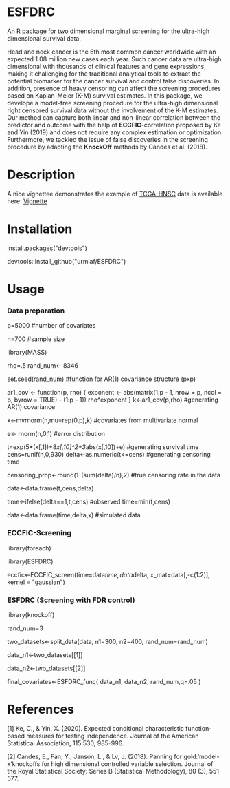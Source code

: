 # ESFDRC
An R package for two dimensional marginal screening for the ultra-high dimensional survival data.

Head and neck cancer is the 6th most common cancer worldwide with an expected 1.08 million new cases each year. 
Such cancer data are ultra-high dimensional with thousands of clinical features and gene expressions, 
making it challenging for the traditional analytical tools to extract the potential biomarker for the cancer survival and control false discoveries.
In addition, presence of heavy censoring can affect the screening procedures based on Kaplan-Meier (K-M) survival estimates. 
In this package, we develope a model-free screening procedure for the ultra-high dimensional right censored survival data without the involvement 
of the K-M estimates. Our method can capture both linear and non-linear correlation between the predictor and outcome with the help of **ECCFIC**-correlation proposed by Ke and Yin (2019) and 
does not require any complex estimation or optimization. Furthermore, we tackled the issue of false discoveries in the screening procedure by adapting the 
**KnockOff** methods by Candes et al. (2018). 

# Description

A nice vignettee demonstrates the example of [TCGA-HNSC](https://portal.gdc.cancer.gov/projects/TCGA-HNSC) data is available 
here: [Vignette](http://htmlpreview.github.io/?https://github.com/urmiaf/ESFDRC/blob/master/vignettes/Introduction.html)

# Installation
install.packages("devtools")

devtools::install_github("urmiaf/ESFDRC")

# Usage
### Data preparation
p=5000 #number of covariates

n=700 #sample size

library(MASS)

rho=.5
rand_num<- 8346

set.seed(rand_num) 
#function for AR(1) covariance structure (pxp)

ar1_cov <- function(p, rho) {
  exponent <- abs(matrix(1:p - 1, nrow = p, ncol = p, byrow = TRUE) - 
                    (1:p - 1))
  rho^exponent
}
k<-ar1_cov(p,rho) #generating AR(1) covariance

x<-mvrnorm(n,mu=rep(0,p),k) #covariates from multivariate normal

e<- rnorm(n,0,1) #error distribution

t=exp(5*(x[,1])+8*x[,10]^2+3*abs(x[,10])+e) #generating survival time
cens=runif(n,0,930)
delta<-as.numeric(t<=cens) #generating censoring time

censoring_prop<-round(1-(sum(delta)/n),2) #true censoring rate in the data

data<-data.frame(t,cens,delta)

time<-ifelse(delta==1,t,cens) #observed time=min(t,cens)

data<-data.frame(time,delta,x) #simulated data

### ECCFIC-Screening
library(foreach)

library(ESFDRC)

eccfic<-ECCFIC_screen(time=data$time, data$delta, x_mat=data[,-c(1:2)], kernel = "gaussian")

### ESFDRC (Screening with FDR control)
library(knockoff)

rand_num=3

two_datasets<-split_data(data, n1=300, n2=400, rand_num=rand_num)

data_n1<-two_datasets[[1]]

data_n2<-two_datasets[[2]]

final_covariates<-ESFDRC_func(
  data_n1,
  data_n2,
  rand_num,q=.05
)

                                                                                                                                                   
# References
<a id="1">[1]</a> 
Ke, C., & Yin, X. (2020). 
Expected conditional characteristic function-based measures for
testing independence. 
Journal of the American Statistical Association, 115:530, 985-996.

<a id="2">[2]</a> 
Candes, E., Fan, Y., Janson, L., & Lv, J. (2018). 
Panning for gold:‘model-x’knockoffs for high
dimensional controlled variable selection. 
Journal of the Royal Statistical Society: Series B
(Statistical Methodology), 80 (3), 551–577.
